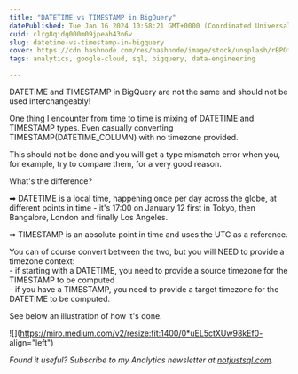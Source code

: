 ```yaml
---
title: "DATETIME vs TIMESTAMP in BigQuery"
datePublished: Tue Jan 16 2024 10:58:21 GMT+0000 (Coordinated Universal Time)
cuid: clrg8qidq000m09jpeah43n6v
slug: datetime-vs-timestamp-in-bigquery
cover: https://cdn.hashnode.com/res/hashnode/image/stock/unsplash/rBPOfVqROzY/upload/d54409a8ff06a9ce2329da99aaedddcb.jpeg
tags: analytics, google-cloud, sql, bigquery, data-engineering

---
```


DATETIME and TIMESTAMP in BigQuery are not the same and should not be used interchangeably!

One thing I encounter from time to time is mixing of DATETIME and TIMESTAMP types. Even casually converting TIMESTAMP(DATETIME\_COLUMN) with no timezone provided.

This should not be done and you will get a type mismatch error when you, for example, try to compare them, for a very good reason.

What's the difference?

➡ DATETIME is a local time, happening once per day across the globe, at different points in time - it's 17:00 on January 12 first in Tokyo, then Bangalore, London and finally Los Angeles.

➡ TIMESTAMP is an absolute point in time and uses the UTC as a reference.

You can of course convert between the two, but you will NEED to provide a timezone context:  
\- if starting with a DATETIME, you need to provide a source timezone for the TIMESTAMP to be computed  
\- if you have a TIMESTAMP, you need to provide a target timezone for the DATETIME to be computed.

See below an illustration of how it's done.

![](https://miro.medium.com/v2/resize:fit:1400/0*uEL5ctXUw98kEf0- align="left")

*Found it useful? Subscribe to my Analytics newsletter at* [*notjustsql.com*](https://www.notjustsql.com)*.*